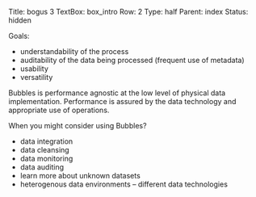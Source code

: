 Title: bogus 3
TextBox: box_intro
Row: 2
Type: half
Parent: index
Status: hidden

Goals:

* understandability of the process
* auditability of the data being processed (frequent use of metadata)
* usability
* versatility

Bubbles is performance agnostic at the low level of physical data
implementation. Performance is assured by the data technology and appropriate
use of operations.

When you might consider using Bubbles?

* data integration
* data cleansing
* data monitoring
* data auditing
* learn more about unknown datasets
* heterogenous data environments – different data technologies


